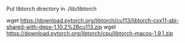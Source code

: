 Put libtorch directory in ./lib/libtorch

wget https://download.pytorch.org/libtorch/cu113/libtorch-cxx11-abi-shared-with-deps-1.10.2%2Bcu113.zip
wget https://download.pytorch.org/libtorch/cpu/libtorch-macos-1.9.1.zip